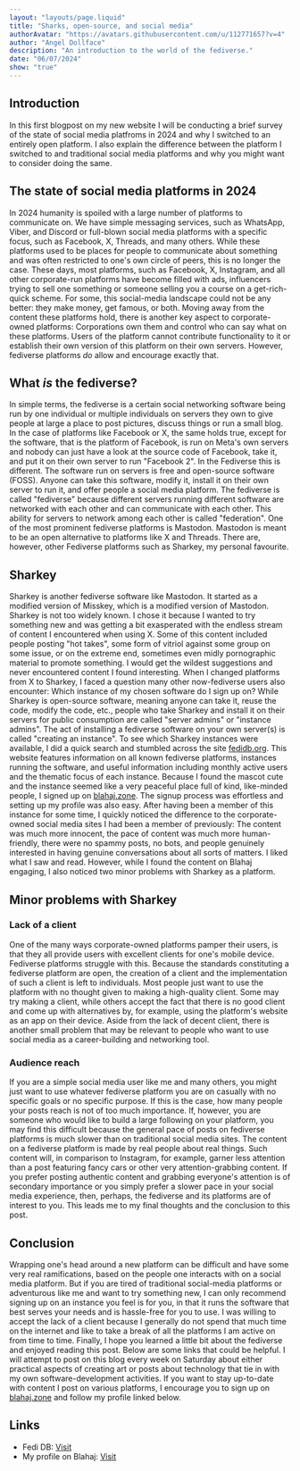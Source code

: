 ```yaml
---
layout: "layouts/page.liquid"
title: "Sharks, open-source, and social media"
authorAvatar: "https://avatars.githubusercontent.com/u/112771657?v=4"
author: "Angel Dollface"
description: "An introduction to the world of the fediverse."
date: "06/07/2024"
show: "true"
---
```


## Introduction

In this first blogpost on my new website I will be conducting a brief survey of the state of social media platfroms in 2024 and why I switched to an entirely open platform. I also explain the difference between the platform I switched to and traditional social media platforms and why you might want to consider doing the same.

## The state of social media platforms in 2024

In 2024 humanity is spoiled with a large number of platforms to communicate on. We have simple messaging services, such as WhatsApp, Viber, and Discord or full-blown social media platforms with a specific focus, such as Facebook, X, Threads, and many others. While these platforms used to be places for people to communicate about something and was often restricted to one's own circle of peers, this is no longer the case. These days, most platforms, such as Facebook, X, Instagram, and all other corporate-run platforms have become filled with ads, influencers trying to sell one something or someone selling you a course on a get-rich-quick scheme. For some, this social-media landscape could not be any better: they make money, get famous, or both. Moving away from the content these platforms hold, there is another key aspect to corporate-owned platforms: Corporations own them and control who can say what on these platforms. Users of the platform cannot contribute functionality to it or establish their own version of this platform on their own servers. However, fediverse platforms *do* allow and encourage exactly that.

## What *is* the fediverse?

In simple terms, the fediverse is a certain social networking software being run by one individual or multiple individuals on servers they own to give people at large a place to post pictures, discuss things or run a small blog. In the case of platforms like Facebook or X, the same holds true, except for the software, that is the platform of Facebook, is run on Meta's own servers and nobody can just have a look at the source code of Facebook, take it, and put it on their own server to run "Facebook 2". In the Fediverse this is different. The software run on servers is free and open-source software (FOSS). Anyone can take this software, modify it, install it on their own server to run it, and offer people a social media platform. The fediverse is called "fediverse" because different servers running different software are networked with each other and can communicate with each other. This ability for servers to network among each other is called "federation". One of the most prominent fediverse platforms is Mastodon. Mastodon is meant to be an open alternative to platforms like X and Threads. There are, however, other Fediverse platforms such as Sharkey, my personal favourite.

## Sharkey

Sharkey is another fediverse software like Mastodon. It started as a modified version of Misskey, which is a modified version of Mastodon. Sharkey is not too widely known. I chose it because I wanted to try something new and was getting a bit exasperated with the endless stream of content I encountered when using X. Some of this content included people posting "hot takes", some form of vitriol against some group on some issue, or on the extreme end, sometimes even midly pornographic material to promote something. I would get the wildest suggestions and never encountered content I found interesting. When I changed platforms from X to Sharkey, I faced a question many other now-fediverse users also encounter: Which instance of my chosen software do I sign up on? While Sharkey is open-source software, meaning anyone can take it, reuse the code, modify the code, etc., people who take Sharkey and install it on their servers for public consumption are called "server admins" or "instance admins". The act of installing a fediverse software on your own server(s) is called "creating an instance". To see which Sharkey instances were available, I did a quick search and stumbled across the site [fedidb.org](https://fedidb.org). This website features information on all known fediverse platforms, instances running the software, and useful information including monthly active users and the thematic focus of each instance. Because I found the mascot cute and the instance seemed like a very peaceful place full of kind, like-minded people, I signed up on [blahaj.zone](https://blahaj.zone). The signup process was effortless and setting up my profile was also easy. After having been a member of this instance for some time, I quickly noticed the difference to the corporate-owned social media sites I had been a member of previously: The content was much more innocent, the pace of content was much more human-friendly, there were no spammy posts, no bots, and people genuinely interested in having genuine conversations about all sorts of matters. I liked what I saw and read. However, while I found the content on Blahaj engaging, I also noticed two minor problems with Sharkey as a platform.

## Minor problems with Sharkey

### Lack of a client

One of the many ways corporate-owned platforms pamper their users, is that they all provide users with excellent clients for one's mobile device. Fediverse platforms struggle with this. Because the standards constituting a fediverse platform are open, the creation of a client and the implementation of such a client is left to individuals. Most people just want to use the platform with no thought given to making a high-quality client. Some may try making a client, while others accept the fact that there is no good client and come up with alternatives by, for example, using the platform's website as an app on their device. Aside from the lack of decent client, there is another small problem that may be relevant to people who want to use social media as a career-building and networking tool.

### Audience reach

If you are a simple social media user like me and many others, you might just want to use whatever fediverse platform you are on casually with no specific goals or no specific purpose. If this is the case, how many people your posts reach is not of too much importance. If, however, you are someone who would like to build a large following on your platform, you may find this difficult because the general pace of posts on fediverse platforms is much slower than on traditional social media sites. The content on a fediverse platform is made by real people about real things. Such content will, in comparison to Instagram, for example, garner less attention than a post featuring fancy cars or other very attention-grabbing content. If you prefer posting authentic content and grabbing everyone's attention is of secondary importance or you simply prefer a slower pace in your social media experience, then, perhaps, the fediverse and its platforms are of interest to you. This leads me to my final thoughts and the conclusion to this post.

## Conclusion

Wrapping one's head around a new platform can be difficult and have some very real ramifications, based on the people one interacts with on a social media platform. But if you are tired of traditional social-media platforms or adventurous like me and want to try something new, I can only recommend signing up on an instance you feel is for you, in that it runs the software that best serves your needs and is hassle-free for you to use. I was willing to accept the lack of a client because I generally do not spend that much time on the internet and like to take a break of all the platforms I am active on from time to time. Finally, I hope you learned a little bit about the fediverse and enjoyed reading this post. Below are some links that could be helpful. I will attempt to post on this blog every week on Saturday about either practical aspects of creating art or posts about technology that tie in with my own software-development activities. If you want to stay up-to-date with content I post on various platforms, I encourage you to sign up on [blahaj.zone](https://blahaj.zone) and follow my profile linked below.

## Links

- Fedi DB: [Visit](https://fedidb.org)
- My profile on Blahaj: [Visit](https://blahaj.zone/@angeldollface666)
